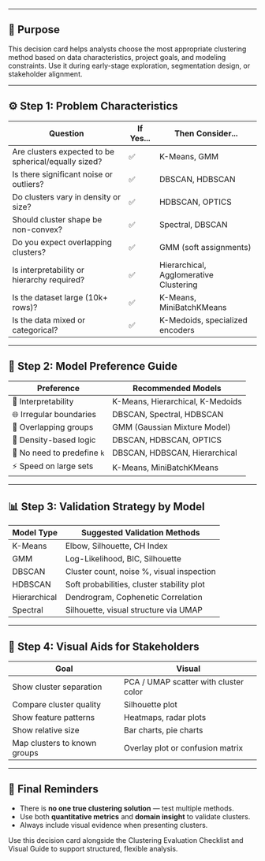 ___
## 🎯 Purpose

This decision card helps analysts choose the most appropriate clustering method based on data characteristics, project goals, and modeling constraints. Use it during early-stage exploration, segmentation design, or stakeholder alignment.

---

## ⚙️ Step 1: Problem Characteristics

| Question                                             | If Yes... | Then Consider...                       |
| ---------------------------------------------------- | --------- | -------------------------------------- |
| Are clusters expected to be spherical/equally sized? | ✅         | K-Means, GMM                           |
| Is there significant noise or outliers?              | ✅         | DBSCAN, HDBSCAN                        |
| Do clusters vary in density or size?                 | ✅         | HDBSCAN, OPTICS                        |
| Should cluster shape be non-convex?                  | ✅         | Spectral, DBSCAN                       |
| Do you expect overlapping clusters?                  | ✅         | GMM (soft assignments)                 |
| Is interpretability or hierarchy required?           | ✅         | Hierarchical, Agglomerative Clustering |
| Is the dataset large (10k+ rows)?                    | ✅         | K-Means, MiniBatchKMeans               |
| Is the data mixed or categorical?                    | ✅         | K-Medoids, specialized encoders        |

---

## 🧰 Step 2: Model Preference Guide

| Preference                  | Recommended Models               |
| --------------------------- | -------------------------------- |
| 🔎 Interpretability         | K-Means, Hierarchical, K-Medoids |
| 🌐 Irregular boundaries     | DBSCAN, Spectral, HDBSCAN        |
| 🔀 Overlapping groups       | GMM (Gaussian Mixture Model)     |
| 🧱 Density-based logic      | DBSCAN, HDBSCAN, OPTICS          |
| 🔁 No need to predefine `k` | DBSCAN, HDBSCAN, Hierarchical    |
| ⚡️ Speed on large sets      | K-Means, MiniBatchKMeans         |

---

## 📊 Step 3: Validation Strategy by Model

| Model Type   | Suggested Validation Methods               |
| ------------ | ------------------------------------------ |
| K-Means      | Elbow, Silhouette, CH Index                |
| GMM          | Log-Likelihood, BIC, Silhouette            |
| DBSCAN       | Cluster count, noise %, visual inspection  |
| HDBSCAN      | Soft probabilities, cluster stability plot |
| Hierarchical | Dendrogram, Cophenetic Correlation         |
| Spectral     | Silhouette, visual structure via UMAP      |

---

## 📎 Step 4: Visual Aids for Stakeholders

| Goal                         | Visual                                |
| ---------------------------- | ------------------------------------- |
| Show cluster separation      | PCA / UMAP scatter with cluster color |
| Compare cluster quality      | Silhouette plot                       |
| Show feature patterns        | Heatmaps, radar plots                 |
| Show relative size           | Bar charts, pie charts                |
| Map clusters to known groups | Overlay plot or confusion matrix      |

---

## 🧠 Final Reminders

* There is **no one true clustering solution** — test multiple methods.
* Use both **quantitative metrics** and **domain insight** to validate clusters.
* Always include visual evidence when presenting clusters.

Use this decision card alongside the Clustering Evaluation Checklist and Visual Guide to support structured, flexible analysis.
